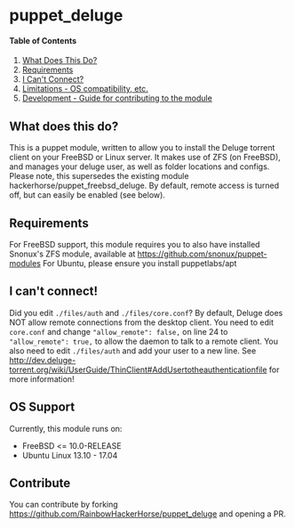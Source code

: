 # puppet_deluge

#### Table of Contents

1. [What Does This Do?](#What-does-this-do)
2. [Requirements](#Requirements)
3. [I Can't Connect?](#I-cant-connect)
4. [Limitations - OS compatibility, etc.](#limitations)
5. [Development - Guide for contributing to the module](#contribute)

## What does this do?
This is a puppet module, written to allow you to install the Deluge torrent client
on your FreeBSD or Linux server. It makes use of ZFS (on FreeBSD), and manages your deluge user, as well as 
folder locations and configs.
Please note, this supersedes the existing module hackerhorse/puppet_freebsd_deluge.
By default, remote access is turned off, but can easily be enabled (see below).

## Requirements
For FreeBSD support, this module requires you to also have installed Snonux's ZFS module, available at 
https://github.com/snonux/puppet-modules
For Ubuntu, please ensure you install puppetlabs/apt

## I can't connect!
Did you edit `./files/auth` and `./files/core.conf`?
By default, Deluge does NOT allow remote connections from the desktop client.
You need to edit `core.conf` and change `"allow_remote": false,` on line 24 to 
`"allow_remote": true,` to allow the daemon to talk to a remote client.
You also need to edit `./files/auth` and add your user to a new line.
See http://dev.deluge-torrent.org/wiki/UserGuide/ThinClient#AddUsertotheauthenticationfile
for more information!

## OS Support
Currently, this module runs on:
* FreeBSD <= 10.0-RELEASE
* Ubuntu Linux 13.10 - 17.04

## Contribute
You can contribute by forking https://github.com/RainbowHackerHorse/puppet_deluge
and opening a PR.